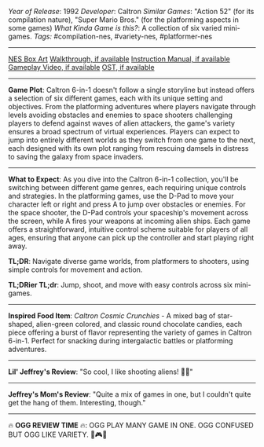*Year of Release*: 1992
*Developer*: Caltron
*Similar Games*: "Action 52" (for its compilation nature), "Super Mario Bros." (for the platforming aspects in some games)
*What Kinda Game is this?*: A collection of six varied mini-games.
*Tags:* #compilation-nes, #variety-nes, #platformer-nes

---
[NES Box Art](https://www.google.com/search?tbm=isch&q=NES+Box+Art+Caltron+6-in-1) 
[Walkthrough, if available](https://www.google.com/search?q=Walkthrough+NES+Caltron+6-in-1)
[Instruction Manual, if available](https://www.google.com/search?q=NES+Instruction+Manual+Caltron+6-in-1)
[Gameplay Video, if available](https://www.youtube.com/results?search_query=gameplay+NES+Caltron+6-in-1) 
[OST, if available](https://www.youtube.com/results?search_query=gameplay+NES+Caltron+6-in-1+OST)

- - -
**Game Plot**: Caltron 6-in-1 doesn't follow a single storyline but instead offers a selection of six different games, each with its unique setting and objectives. From the platforming adventures where players navigate through levels avoiding obstacles and enemies to space shooters challenging players to defend against waves of alien attackers, the game's variety ensures a broad spectrum of virtual experiences. Players can expect to jump into entirely different worlds as they switch from one game to the next, each designed with its own plot ranging from rescuing damsels in distress to saving the galaxy from space invaders.

- - -
**What to Expect**: As you dive into the Caltron 6-in-1 collection, you'll be switching between different game genres, each requiring unique controls and strategies. In the platforming games, use the D-Pad to move your character left or right and press A to jump over obstacles or enemies. For the space shooter, the D-Pad controls your spaceship's movement across the screen, while A fires your weapons at incoming alien ships. Each game offers a straightforward, intuitive control scheme suitable for players of all ages, ensuring that anyone can pick up the controller and start playing right away.

**TL;DR**: Navigate diverse game worlds, from platformers to shooters, using simple controls for movement and action.

**TL;DRier TL;dr**: Jump, shoot, and move with easy controls across six mini-games.

---
**Inspired Food Item**: *Caltron Cosmic Crunchies* - A mixed bag of star-shaped, alien-green colored, and classic round chocolate candies, each piece offering a burst of flavor representing the variety of games in Caltron 6-in-1. Perfect for snacking during intergalactic battles or platforming adventures.

---
**Lil' Jeffrey's Review**: "So cool, I like shooting aliens! 👾🚀"

---
**Jeffrey's Mom's Review**: "Quite a mix of games in one, but I couldn't quite get the hang of them. Interesting, though."

---
🔥 **OGG REVIEW TIME** 🔥: OGG PLAY MANY GAME IN ONE. OGG CONFUSED BUT OGG LIKE VARIETY. 🤔🎮🚀